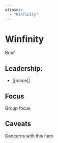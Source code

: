 ```yaml
---
aliases:
  - "Winfinity"
---
```

# Winfinity

Brief

## Leadership:

- [[name]]

## Focus

Group focus

## Caveats 

Concerns with this item